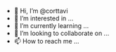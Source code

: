 - 👋 Hi, I’m @corttavi
- 👀 I’m interested in ...
- 🌱 I’m currently learning ...
- 💞️ I’m looking to collaborate on ...
- 📫 How to reach me ...

<!---
corttavi/corttavi is a ✨ special ✨ repository because its `README.md` (this file) appears on your GitHub profile.
You can click the Preview link to take a look at your changes.
--->
